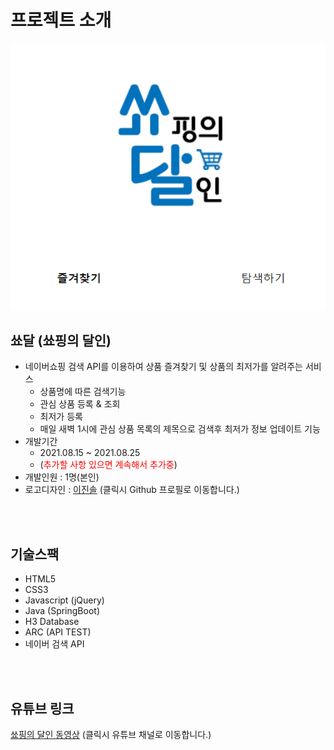 # 프로젝트 소개
![main](./src/main/resources/static/images/main_img.PNG)
<br>

## 쑈달 (쑈핑의 달인)
- 네이버쇼핑 검색 API를 이용하여 상품 즐겨찾기 및 상품의 최저가를 알려주는 서비스
  - 상품명에 따른 검색기능
  - 관심 상품 등록 & 조회
  - 최저가 등록
  - 매일 새벽 1시에 관심 상품 목록의 제목으로 검색후 최저가 정보 업데이트 기능
- 개발기간 
  - 2021.08.15 ~ 2021.08.25
  - (<span style="color:red">추가할 사항 있으면 계속해서 추가중</span>)
- 개발인원 : 1명(본인)
- 로고디자인 : [이진솔](https://github.com/losuif) (클릭시 Github 프로필로 이동합니다.)
<br>
<br>

## 기술스팩
- HTML5
- CSS3
- Javascript (jQuery)
- Java (SpringBoot)
- H3 Database
- ARC (API TEST)
- 네이버 검색 API
<br>
<br>

## 유튜브 링크
[쑈핑의 달인 동영상](https://youtu.be/YPwzYUR69wE) (클릭시 유튜브 채널로 이동합니다.)

